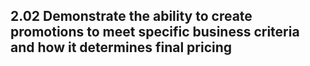## 2.02 Demonstrate the ability to create promotions to meet specific business criteria and how it determines final pricing
